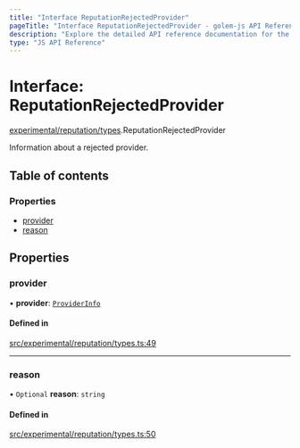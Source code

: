 ```yaml
---
title: "Interface ReputationRejectedProvider"
pageTitle: "Interface ReputationRejectedProvider - golem-js API Reference"
description: "Explore the detailed API reference documentation for the Interface ReputationRejectedProvider within the golem-js SDK for the Golem Network."
type: "JS API Reference"
---
```

# Interface: ReputationRejectedProvider

[experimental/reputation/types](../modules/experimental_reputation_types).ReputationRejectedProvider

Information about a rejected provider.

## Table of contents

### Properties

- [provider](experimental_reputation_types.ReputationRejectedProvider#provider)
- [reason](experimental_reputation_types.ReputationRejectedProvider#reason)

## Properties

### provider

• **provider**: [`ProviderInfo`](market_agreement_agreement.ProviderInfo)

#### Defined in

[src/experimental/reputation/types.ts:49](https://github.com/golemfactory/golem-js/blob/570126bc/src/experimental/reputation/types.ts#L49)

___

### reason

• `Optional` **reason**: `string`

#### Defined in

[src/experimental/reputation/types.ts:50](https://github.com/golemfactory/golem-js/blob/570126bc/src/experimental/reputation/types.ts#L50)
